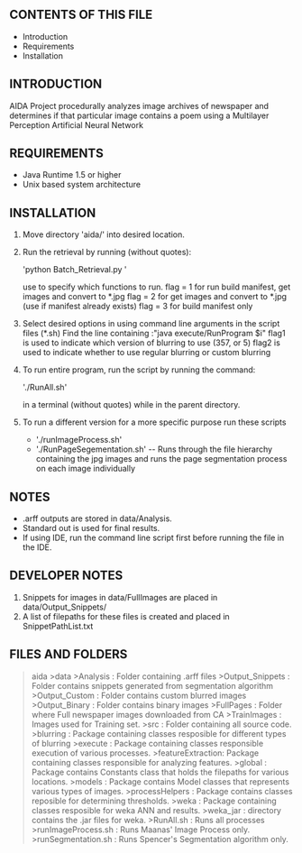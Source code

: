 CONTENTS OF THIS FILE
----------------------

* Introduction
* Requirements
* Installation


INTRODUCTION
------------
AIDA Project procedurally analyzes image archives of newspaper and 
determines if that particular image contains a poem using a Multilayer Perception
Artificial Neural Network

REQUIREMENTS
------------

* Java Runtime 1.5 or higher
* Unix based system architecture

INSTALLATION
------------

1. Move directory 'aida/' into desired location.
2. Run the retrieval by running (without quotes):

	'python Batch_Retrieval.py <flag> <begin year> <end year>'
 	
	use <flag> to specify which functions to run. 
	flag = 1 for run build manifest, get images and convert to *.jpg
	flag = 2 for get images and convert to *.jpg (use if manifest already exists)
	flag = 3 for build manifest only 

3. Select desired options in using command line arguments in the script files (*.sh)
	Find the line containing :"java execute/RunProgram <flag1> <flag2> $i"
	flag1 is used to indicate which version of blurring to use (357, or 5)
	flag2 is used to indicate whether to use regular blurring or custom blurring
4. To run entire program, run the script by running the command:

	'./RunAll.sh'

   in a terminal (without quotes) while in the parent directory. 

5. To run a different version for a more specific purpose run these scripts
	
	* './runImageProcess.sh'
	* './RunPageSegementation.sh' -- Runs through the file hierarchy containing the jpg images and runs the page segmentation process on each image individually

NOTES
-----
* .arff outputs are stored in data/Analysis.
* Standard out is used for final results.
* If using IDE, run the command line script first before running the file in
  the IDE.

DEVELOPER NOTES
---------------
1. Snippets for images in data/FullImages are placed in data/Output_Snippets/
2. A list of filepaths for these files is created and placed in SnippetPathList.txt

FILES AND FOLDERS
-----------------
>aida
	>data
		>Analysis : Folder containing .arff files
		>Output_Snippets : Folder contains snippets generated from segmentation algorithm
		>Output_Custom : Folder contains custom blurred images
		>Output_Binary : Folder contains binary images
		>FullPages : Folder where Full newspaper images downloaded from CA
		>TrainImages : Images used for Training set.
	>src : Folder containing all source code.
		>blurring : Package containing classes resposible for different types of blurring
		>execute : Package containing classes responsible execution of various processes.
		>featureExtraction: Package containing classes responsible for analyzing features.
		>global : Package contains Constants class that holds the filepaths for various locations.
		>models : Package contains Model classes that represents various types of images.
		>processHelpers : Package contains classes reposible for determining thresholds.
		>weka : Package containing classes resposible for weka ANN and results.
	>weka_jar : directory contains the .jar files for weka.
	>RunAll.sh : Runs all processes
	>runImageProcess.sh : Runs Maanas' Image Process only.
	>runSegmentation.sh : Runs Spencer's Segmentation algorithm only. 
